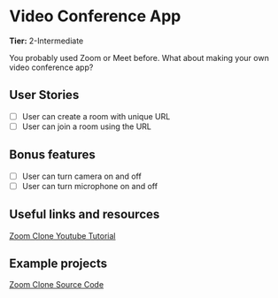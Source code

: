 # Video Conference App

**Tier:** 2-Intermediate

You probably used Zoom or Meet before.
What about making your own video conference app?

## User Stories

- [ ] User can create a room with unique URL
- [ ] User can join a room using the URL

## Bonus features

- [ ] User can turn camera on and off
- [ ] User can turn microphone on and off

## Useful links and resources

[Zoom Clone Youtube Tutorial](https://www.youtube.com/watch?v=DvlyzDZDEq4)

## Example projects

[Zoom Clone Source Code](https://github.com/WebDevSimplified/Zoom-Clone-With-WebRTC)
